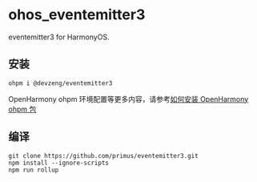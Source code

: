 # ohos_eventemitter3

eventemitter3 for HarmonyOS.

## 安装

```shell
ohpm i @devzeng/eventemitter3
```

OpenHarmony ohpm 环境配置等更多内容，请参考[如何安装 OpenHarmony ohpm 包](https://ohpm.openharmony.cn/#/cn/help/downloadandinstall)

## 编译

```shell
git clone https://github.com/primus/eventemitter3.git
npm install --ignore-scripts
npm run rollup
```
